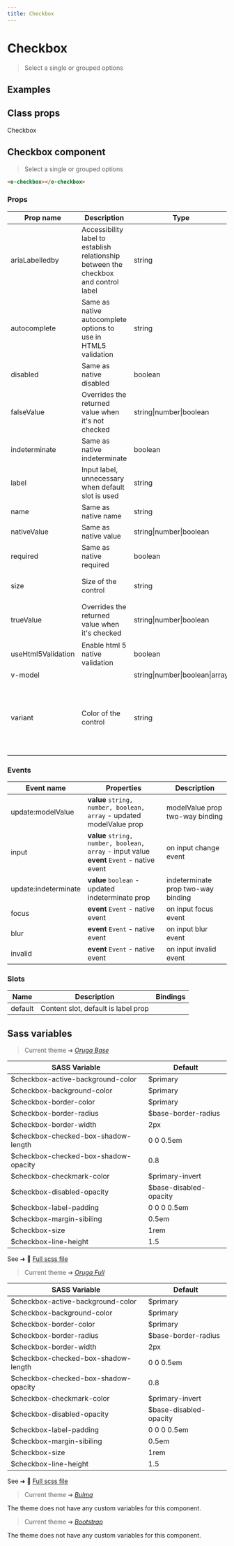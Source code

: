 ```yaml
---
title: Checkbox
---
```


# Checkbox

<div class="vp-doc">

> Select a single or grouped options

<Carbon />
</div>

<div class="vp-example">

## Examples

<example-checkbox />

</div>
<div class="vp-example">

## Class props

Checkbox

</div>

<div class="vp-doc">

## Checkbox component

> Select a single or grouped options

```html
<o-checkbox></o-checkbox>
```

### Props

| Prop name          | Description                                                                          | Type                           | Values                                                                          | Default                                                                                                                                                |
| ------------------ | ------------------------------------------------------------------------------------ | ------------------------------ | ------------------------------------------------------------------------------- | ------------------------------------------------------------------------------------------------------------------------------------------------------ |
| ariaLabelledby     | Accessibility label to establish relationship between the checkbox and control label | string                         | -                                                                               | Default function (see source code)                                                                                                                     |
| autocomplete       | Same as native autocomplete options to use in HTML5 validation                       | string                         | -                                                                               | <div><small>From <b>config</b>:</small></div><code style='white-space: nowrap; padding: 0;'>checkbox: {<br>&nbsp;&nbsp;autocomplete: "off"<br>}</code> |
| disabled           | Same as native disabled                                                              | boolean                        | -                                                                               | <code style='white-space: nowrap; padding: 0;'>false</code>                                                                                            |
| falseValue         | Overrides the returned value when it's not checked                                   | string\|number\|boolean        | -                                                                               | <code style='white-space: nowrap; padding: 0;'>false</code>                                                                                            |
| indeterminate      | Same as native indeterminate                                                         | boolean                        | -                                                                               | <code style='white-space: nowrap; padding: 0;'>false</code>                                                                                            |
| label              | Input label, unnecessary when default slot is used                                   | string                         | -                                                                               |                                                                                                                                                        |
| name               | Same as native name                                                                  | string                         | -                                                                               |                                                                                                                                                        |
| nativeValue        | Same as native value                                                                 | string\|number\|boolean        | -                                                                               |                                                                                                                                                        |
| required           | Same as native required                                                              | boolean                        | -                                                                               | <code style='white-space: nowrap; padding: 0;'>false</code>                                                                                            |
| size               | Size of the control                                                                  | string                         | `small`, `medium`, `large`                                                      | <div><small>From <b>config</b>:</small></div><code style='white-space: nowrap; padding: 0;'>checkbox: {<br>&nbsp;&nbsp;size: undefined<br>}</code>     |
| trueValue          | Overrides the returned value when it's checked                                       | string\|number\|boolean        | -                                                                               | <code style='white-space: nowrap; padding: 0;'>true</code>                                                                                             |
| useHtml5Validation | Enable html 5 native validation                                                      | boolean                        | -                                                                               | <div><small>From <b>config</b>:</small></div><code style='white-space: nowrap; padding: 0;'>{<br>&nbsp;&nbsp;useHtml5Validation: true<br>}</code>      |
| v-model            |                                                                                      | string\|number\|boolean\|array | -                                                                               |                                                                                                                                                        |
| variant            | Color of the control                                                                 | string                         | `primary`, `info`, `success`, `warning`, `danger`, `and any other custom color` | <div><small>From <b>config</b>:</small></div><code style='white-space: nowrap; padding: 0;'>checkbox: {<br>&nbsp;&nbsp;variant: undefined<br>}</code>  |

### Events

| Event name           | Properties                                                                                    | Description                        |
| -------------------- | --------------------------------------------------------------------------------------------- | ---------------------------------- |
| update:modelValue    | **value** `string, number, boolean, array` - updated modelValue prop                          | modelValue prop two-way binding    |
| input                | **value** `string, number, boolean, array` - input value<br/>**event** `Event` - native event | on input change event              |
| update:indeterminate | **value** `boolean` - updated indeterminate prop                                              | indeterminate prop two-way binding |
| focus                | **event** `Event` - native event                                                              | on input focus event               |
| blur                 | **event** `Event` - native event                                                              | on input blur event                |
| invalid              | **event** `Event` - native event                                                              | on input invalid event             |

### Slots

| Name    | Description                         | Bindings |
| ------- | ----------------------------------- | -------- |
| default | Content slot, default is label prop |          |

</div>

<div class="vp-doc">

## Sass variables

<div class="theme-orugabase">

> Current theme ➜ _[Oruga Base](https://github.com/oruga-ui/theme-oruga)_

| SASS Variable                        | Default                |
| ------------------------------------ | ---------------------- |
| $checkbox-active-background-color    | $primary               |
| $checkbox-background-color           | $primary               |
| $checkbox-border-color               | $primary               |
| $checkbox-border-radius              | $base-border-radius    |
| $checkbox-border-width               | 2px                    |
| $checkbox-checked-box-shadow-length  | 0 0 0.5em              |
| $checkbox-checked-box-shadow-opacity | 0.8                    |
| $checkbox-checkmark-color            | $primary-invert        |
| $checkbox-disabled-opacity           | $base-disabled-opacity |
| $checkbox-label-padding              | 0 0 0 0.5em            |
| $checkbox-margin-sibiling            | 0.5em                  |
| $checkbox-size                       | 1rem                   |
| $checkbox-line-height                | 1.5                    |

See ➜ 📄 [Full scss file](https://github.com/oruga-ui/theme-oruga/tree/main/src/assets/scss/components/_checkbox.scss)

</div><div class="theme-orugafull">

> Current theme ➜ _[Oruga Full](https://github.com/oruga-ui/theme-oruga)_

| SASS Variable                        | Default                |
| ------------------------------------ | ---------------------- |
| $checkbox-active-background-color    | $primary               |
| $checkbox-background-color           | $primary               |
| $checkbox-border-color               | $primary               |
| $checkbox-border-radius              | $base-border-radius    |
| $checkbox-border-width               | 2px                    |
| $checkbox-checked-box-shadow-length  | 0 0 0.5em              |
| $checkbox-checked-box-shadow-opacity | 0.8                    |
| $checkbox-checkmark-color            | $primary-invert        |
| $checkbox-disabled-opacity           | $base-disabled-opacity |
| $checkbox-label-padding              | 0 0 0 0.5em            |
| $checkbox-margin-sibiling            | 0.5em                  |
| $checkbox-size                       | 1rem                   |
| $checkbox-line-height                | 1.5                    |

See ➜ 📄 [Full scss file](https://github.com/oruga-ui/theme-oruga/tree/main/src/assets/scss/components/_checkbox.scss)

</div><div class="theme-bulma">

> Current theme ➜ _[Bulma](https://github.com/oruga-ui/theme-bulma)_

<p>The theme does not have any custom variables for this component.</p>
</div><div class="theme-bootstrap">

> Current theme ➜ _[Bootstrap](https://github.com/oruga-ui/theme-bootstrap)_

<p>The theme does not have any custom variables for this component.</p>
</div>

</div>
